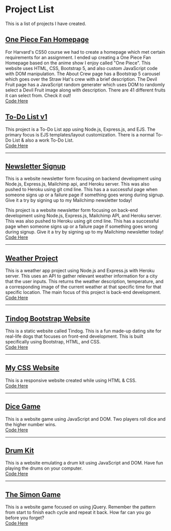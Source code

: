 # Project List
This is a list of projects I have created.


<h2><a href="https://jadonahue.github.io/one-piece-fan-page/">One Piece Fan Homepage</a></h2>
<p>
 For Harvard's CS50 course we had to create a homepage which met certain requirements for an assignment. I ended up creating a One Piece Fan Homepage based on the anime show I enjoy called "One Piece". This website uses HTML, CSS, Bootstrap 5, and also custom JavaScript code with DOM manipulation. The About Crew page has a Bootstrap 5 carousel which goes over the Straw Hat's crew with a brief description. The Devil Fruit page has a JavaScript random generater which uses DOM to randomly select a Devil Fruit image along with description. There are 41 different fruits it can select from. Check it out!
 <br>
 <a href="https://github.com/jadonahue/todolist-v1-code">Code Here</a>
</p>

<h2><a href="https://stormy-earth-28542.herokuapp.com/">To-Do List v1</a></h2>
<p>
 This project is a To-Do List app using Node.js, Express.js, and EJS. The primary focus is EJS templates/layout customization. There is a normal To-Do List & also a work To-Do List.
 <br>
 <a href="https://github.com/jadonahue/one-piece-fan-page">Code Here</a>
</p>

---

<h2><a href="https://fathomless-atoll-64548.herokuapp.com/">Newsletter Signup</a></h2>
<p>
 This is a website newsletter form focusing on backend development using Node.js, Express.js, Mailchimp api, and Heroku server. This was also pushed to Heroku using git cmd line. This has a a successful page when someone signs up or a failure page if something goes wrong during signup. Give it a try by signing up to my Mailchimp newsletter today!
 
 This project is a website newsletter form focusing on back-end development using Node.js, Express.js, Mailchimp API, and Heroku server. This was also pushed to Heroku using git cmd line. This has a successful page when someone signs up or a failure page if something goes wrong during signup. Give it a try by signing up to my Mailchimp newsletter today!
 <br>
 <a href="https://github.com/jadonahue/newsletter-signup-code">Code Here</a>
</p>

---

<h2><a href="https://shrouded-inlet-69899.herokuapp.com/">Weather Project</a></h2>
<p>
   This is a weather app project using Node.js and Express.js with Heroku server. This uses an API to gather relevant weather information for a city that the user inputs. This returns the weather description, temperature, and a corresponding image of the current weather at that specific time for that specific location. The main focus of this project is back-end development.
  <br>
  <a href="https://github.com/jadonahue/weather-project-code">Code Here</a>
</p>

---

<h2><a href="https://jadonahue.github.io/bootstrap-practice-site-tindog/">Tindog Bootstrap Website</a></h2>
<p>
  This is a static website called Tindog. This is a fun made-up dating site for real-life dogs that focuses on front-end development. This is built specifically using Bootstrap, HTML, and CSS.
  <br>
  <a href="https://github.com/jadonahue/bootstrap-practice-site-tindog">Code Here</a>
</p>

---

<h2><a href="https://jadonahue.github.io/css-my-site/">My CSS Website</a></h2>
<p>
 This is a responsive website created while using HTML & CSS.
 <br>
 <a href="https://github.com/jadonahue/css-my-site">Code Here</a>
</p>

---

<h2><a href="https://jadonahue.github.io/dice-game/">Dice Game</a></h2>
<p>
  This is a website game using JavaScript and DOM. Two players roll dice and the higher number wins.
  <br>
  <a href="https://github.com/jadonahue/dice-game">Code Here</a>
</p>

---

<h2><a href="https://jadonahue.github.io/drum-kit/">Drum Kit</a></h2>
<p>
  This is a website emulating a drum kit using JavaScript and DOM. Have fun playing the drums on your computer.
  <br>
  <a href="https://github.com/jadonahue/drum-kit">Code Here</a>
</p>

---

<h2><a href="https://jadonahue.github.io/the-simon-game/">The Simon Game</a></h2>
<p>
  This is a website game focused on using jQuery. Remember the pattern from start to finish each cycle and repeat it back. How far can you go before you forget?
  <br>
  <a href="https://github.com/jadonahue/the-simon-game">Code Here</a>
</p>
